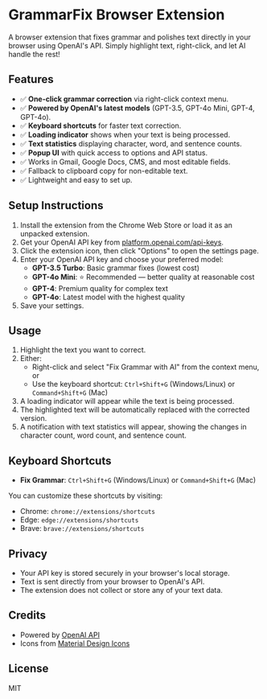 # GrammarFix Browser Extension

A browser extension that fixes grammar and polishes text directly in your browser using OpenAI's API. Simply highlight text, right-click, and let AI handle the rest!


## Features
- ✅ **One-click grammar correction** via right-click context menu.
- ✅ **Powered by OpenAI's latest models** (GPT-3.5, GPT-4o Mini, GPT-4, GPT-4o).
- ✅ **Keyboard shortcuts** for faster text correction.
- ✅ **Loading indicator** shows when your text is being processed.
- ✅ **Text statistics** displaying character, word, and sentence counts.
- ✅ **Popup UI** with quick access to options and API status.
- ✅ Works in Gmail, Google Docs, CMS, and most editable fields.
- ✅ Fallback to clipboard copy for non-editable text.
- ✅ Lightweight and easy to set up.

## Setup Instructions
1. Install the extension from the Chrome Web Store or load it as an unpacked extension.
2. Get your OpenAI API key from [platform.openai.com/api-keys](https://platform.openai.com/api-keys).
3. Click the extension icon, then click "Options" to open the settings page.
4. Enter your OpenAI API key and choose your preferred model:
   - **GPT-3.5 Turbo**: Basic grammar fixes (lowest cost)
   - **GPT-4o Mini**: ⭐ Recommended — better quality at reasonable cost
   - **GPT-4**: Premium quality for complex text
   - **GPT-4o**: Latest model with the highest quality
5. Save your settings.

## Usage
1. Highlight the text you want to correct.
2. Either:
   - Right-click and select "Fix Grammar with AI" from the context menu, or
   - Use the keyboard shortcut: `Ctrl+Shift+G` (Windows/Linux) or `Command+Shift+G` (Mac)
3. A loading indicator will appear while the text is being processed.
4. The highlighted text will be automatically replaced with the corrected version.
5. A notification with text statistics will appear, showing the changes in character count, word count, and sentence count.

## Keyboard Shortcuts
- **Fix Grammar**: `Ctrl+Shift+G` (Windows/Linux) or `Command+Shift+G` (Mac)

You can customize these shortcuts by visiting:
- Chrome: `chrome://extensions/shortcuts`
- Edge: `edge://extensions/shortcuts`
- Brave: `brave://extensions/shortcuts`

## Privacy
- Your API key is stored securely in your browser's local storage.
- Text is sent directly from your browser to OpenAI's API.
- The extension does not collect or store any of your text data.

## Credits
- Powered by [OpenAI API](https://openai.com/blog/openai-api)
- Icons from [Material Design Icons](https://material.io/resources/icons/)

## License
MIT
